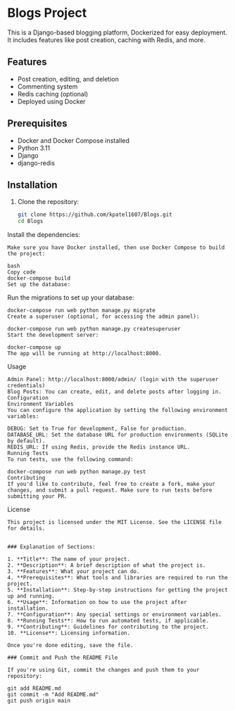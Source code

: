 # Blogs Project

This is a Django-based blogging platform, Dockerized for easy deployment. It includes features like post creation, caching with Redis, and more.

## Features

- Post creation, editing, and deletion
- Commenting system
- Redis caching (optional)
- Deployed using Docker

## Prerequisites

- Docker and Docker Compose installed
- Python 3.11
- Django
- django-redis

## Installation

1. Clone the repository:

   ```bash
   git clone https://github.com/kpatel1607/Blogs.git
   cd Blogs

Install the dependencies:

    Make sure you have Docker installed, then use Docker Compose to build the project:
    
    bash
    Copy code
    docker-compose build
    Set up the database:

Run the migrations to set up your database:

    docker-compose run web python manage.py migrate
    Create a superuser (optional, for accessing the admin panel):

    docker-compose run web python manage.py createsuperuser
    Start the development server:
    
    docker-compose up
    The app will be running at http://localhost:8000.

Usage

    Admin Panel: http://localhost:8000/admin/ (login with the superuser credentials)
    Blog Posts: You can create, edit, and delete posts after logging in.
    Configuration
    Environment Variables
    You can configure the application by setting the following environment variables:

    DEBUG: Set to True for development, False for production.
    DATABASE_URL: Set the database URL for production environments (SQLite by default).
    REDIS_URL: If using Redis, provide the Redis instance URL.
    Running Tests
    To run tests, use the following command:

    docker-compose run web python manage.py test
    Contributing
    If you'd like to contribute, feel free to create a fork, make your changes, and submit a pull request. Make sure to run tests before submitting your PR.

License

    This project is licensed under the MIT License. See the LICENSE file for details.

    
    ### Explanation of Sections:
    
    1. **Title**: The name of your project.
    2. **Description**: A brief description of what the project is.
    3. **Features**: What your project can do.
    4. **Prerequisites**: What tools and libraries are required to run the project.
    5. **Installation**: Step-by-step instructions for getting the project up and running.
    6. **Usage**: Information on how to use the project after installation.
    7. **Configuration**: Any special settings or environment variables.
    8. **Running Tests**: How to run automated tests, if applicable.
    9. **Contributing**: Guidelines for contributing to the project.
    10. **License**: Licensing information.
    
    Once you're done editing, save the file. 
    
    ### Commit and Push the README File
    
    If you're using Git, commit the changes and push them to your repository:

    git add README.md
    git commit -m "Add README.md"
    git push origin main
